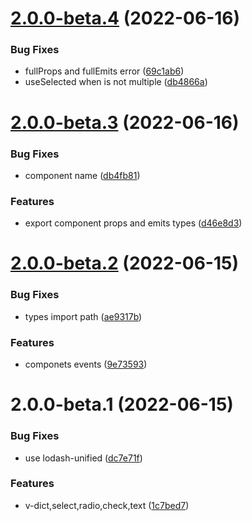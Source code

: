 # [2.0.0-beta.4](https://github.com/SoulLyoko/vue-dictionary/compare/v2.0.0-beta.3...v2.0.0-beta.4) (2022-06-16)


### Bug Fixes

* fullProps and fullEmits error ([69c1ab6](https://github.com/SoulLyoko/vue-dictionary/commit/69c1ab6492933e3e2ebe968cb513505de874c304))
* useSelected when is not multiple ([db4866a](https://github.com/SoulLyoko/vue-dictionary/commit/db4866aca1d88a5513fc93ddf64238de3780edc1))



# [2.0.0-beta.3](https://github.com/SoulLyoko/vue-dictionary/compare/v2.0.0-beta.2...v2.0.0-beta.3) (2022-06-16)


### Bug Fixes

* component name ([db4fb81](https://github.com/SoulLyoko/vue-dictionary/commit/db4fb816e5b93b48acb7be8797ba309ed795a659))


### Features

* export component props and emits types ([d46e8d3](https://github.com/SoulLyoko/vue-dictionary/commit/d46e8d35a5126133a8fe07177636d1c0ac7b0425))



# [2.0.0-beta.2](https://github.com/SoulLyoko/vue-dictionary/compare/v2.0.0-beta.1...v2.0.0-beta.2) (2022-06-15)


### Bug Fixes

* types  import path ([ae9317b](https://github.com/SoulLyoko/vue-dictionary/commit/ae9317b644ecfe2004258c06c048dfc545c2d4fc))


### Features

* componets events ([9e73593](https://github.com/SoulLyoko/vue-dictionary/commit/9e73593ee4ffe2a86bf9156e9235c1ac49cc275f))



# 2.0.0-beta.1 (2022-06-15)


### Bug Fixes

* use lodash-unified ([dc7e71f](https://github.com/SoulLyoko/vue-dictionary/commit/dc7e71fe393c4097b7eb035c141687f8d2b27eb1))


### Features

* v-dict,select,radio,check,text ([1c7bed7](https://github.com/SoulLyoko/vue-dictionary/commit/1c7bed70ba3670e7ef247b4c08b98371b219f65f))



